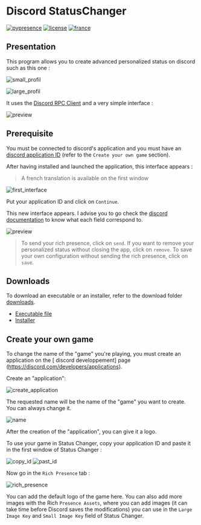 # Discord StatusChanger

[![pypresence](https://img.shields.io/badge/using-pypresence-00bb88.svg?style=for-the-badge&logo=discord&logoWidth=20)](https://github.com/qwertyquerty/pypresence)
[![license](https://img.shields.io/badge/LICENSE-MIT-1?style=for-the-badge)](https://github.com/ascpial/StatusChanger/blob/main/LICENSE.md)
[![france](https://img.shields.io/badge/README-French%20version-red?style=for-the-badge)](https://github.com/ascpial/StatusChanger/blob/main/README_fr.md)

## Presentation

This program allows you to create advanced personalized status on discord such as this one :

![small_profil](assets/small_profil_example.png)

![large_profil](assets/large_profil_example.png)

It uses the [Discord RPC Client](https://discord.com/developers/docs/topics/rpc) and a very simple interface :

![preview](assets/application_preview.png)

## Prerequisite

You must be connected to discord's application and you must have an [discord application ID](https://discord.com/developers/applications) (refer to the `Create your own game` section).

After having installed and launched the application, this interface appears :

> A french translation is available on the first window

![first_interface](assets/first_interface.png)

Put your application ID and click on `Continue`.

This new interface appears. I advise you to go check the [ discord documentation](https://discord.com/developers/docs/rich-presence/how-to#updating-presence-update-presence-payload-fields) to know what each field correspond to.

![preview](assets/application_preview.png)

> To send your rich presence, click on `send`. If you  want to remove your personalized status without closing the app, click on `remove`. To save your own configuration without sending the rich presence, click on `save`.

## Downloads

To download an executable or an installer, refer to the download folder [downloads](https://github.com/ascpial/StatusChanger/tree/main/downloads).

- [Executable file](https://github.com/ascpial/StatusChanger/blob/main/downloads/StatusChanger.exe)
- [Installer](https://github.com/ascpial/StatusChanger/blob/main/downloads/StatusChangerInstaller.exe)

## Create your own game

To change the name of the "game" you're playing, you must create an application on the [ discord developpement] page (https://discord.com/developers/applications).

Create an "application":

![create_application](assets/create_application.png)

The requested name will be the name of the "game" you want to create. You can always change it.

![name](assets/ask_name.png)

After the creation of the "application", you can give it a logo.

To use your game in Status Changer, copy your application ID and paste it in the first window of Status Changer :

![copy_id](assets/copy_id.png)
![past_id](assets/past_id.png)

Now go in the `Rich Presence` tab :

![rich_presence](assets/rich_presence.png)

You can add the default logo of the game here.
You can also add more images with the Rich `Presence Assets`, where you can add images (it can take time before Discord saves the modifications) you can use in the `Large Image Key` and `Small Image Key` field of Status Changer.